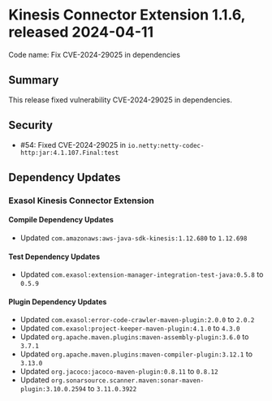# Kinesis Connector Extension 1.1.6, released 2024-04-11

Code name: Fix CVE-2024-29025 in dependencies

## Summary

This release fixed vulnerability CVE-2024-29025 in dependencies.

## Security

* #54: Fixed CVE-2024-29025 in `io.netty:netty-codec-http:jar:4.1.107.Final:test`

## Dependency Updates

### Exasol Kinesis Connector Extension

#### Compile Dependency Updates

* Updated `com.amazonaws:aws-java-sdk-kinesis:1.12.680` to `1.12.698`

#### Test Dependency Updates

* Updated `com.exasol:extension-manager-integration-test-java:0.5.8` to `0.5.9`

#### Plugin Dependency Updates

* Updated `com.exasol:error-code-crawler-maven-plugin:2.0.0` to `2.0.2`
* Updated `com.exasol:project-keeper-maven-plugin:4.1.0` to `4.3.0`
* Updated `org.apache.maven.plugins:maven-assembly-plugin:3.6.0` to `3.7.1`
* Updated `org.apache.maven.plugins:maven-compiler-plugin:3.12.1` to `3.13.0`
* Updated `org.jacoco:jacoco-maven-plugin:0.8.11` to `0.8.12`
* Updated `org.sonarsource.scanner.maven:sonar-maven-plugin:3.10.0.2594` to `3.11.0.3922`
